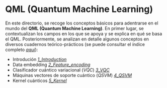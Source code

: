 # QML (Quantum Machine Learning)

En este directorio, se recoge los conceptos básicos para adentrarse en el mundo del **QML (Quantum Machine Learning)**. En primer lugar, se contextualizan los campos en los que se apoya y se explica en qué se basa el QML. Posteriormente,  se analizan en detalle algunos conceptos en diversos cuadernos teórico-prácticos (se puede consultar el índice completo [*aquí*](0_indice.ipynb)):

- Introdución [*1_Introduction*](1_Introduction.ipynb)
- Data embedding [*2_Feature_encoding*](2_Feature_encoding.ipynb)
- Clasificador cuántico variacional (*VQC*) [*3_VQC*](3_VQC.ipynb)
- Máquinas vectores de soporte cuántico (*QSVM*) [*4_QSVM*](4_QSVM.ipynb)
- Kernel cuánticos [*5_Kernel*](5_Kernel.ipynb)
